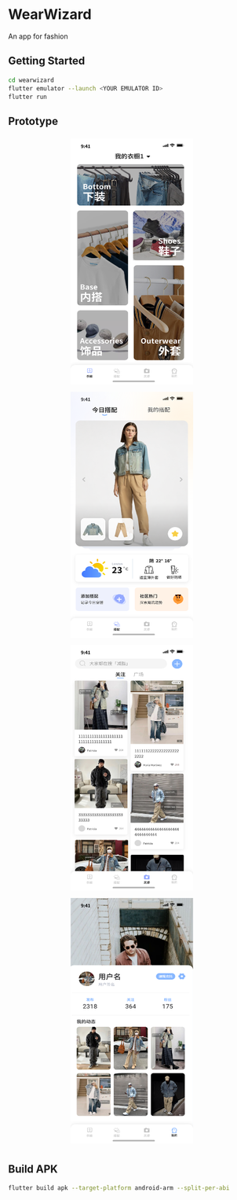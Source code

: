 # WearWizard

An app for fashion

## Getting Started

```bash
cd wearwizard
flutter emulator --launch <YOUR EMULATOR ID>
flutter run
```

## Prototype

<div style="text-align: center;">

<img src="./prototype/closet.png" width="250" height="500" style="margin: 6px 12px" >
<img src="./prototype/recommend.png" width="250" height="500" style="margin: 6px 12px" />
<br>
<img src="./prototype/ideas.png" width="250" height="500" style="margin: 6px 12px" />
<img src="./prototype/user.png" width="250" height="500" style="margin: 6px 12px" />

</div>

## Build APK

```bash
flutter build apk --target-platform android-arm --split-per-abi
```
